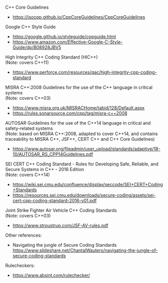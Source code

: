 C++ Core Guidelines
* https://isocpp.github.io/CppCoreGuidelines/CppCoreGuidelines

Google C++ Style Guide
* https://google.github.io/styleguide/cppguide.html
* https://www.amazon.com/Effective-Google-C-Style-Guide/dp/B08928JBV5

High Integrity C++ Coding Standard (HIC++)<br>
(Note: covers C++11)
* https://www.perforce.com/resources/qac/high-integrity-cpp-coding-standard

MISRA C++:2008 Guidelines for the use of the C++ language in critical systems<br>
(Note: covers C++03)
* https://www.misra.org.uk/MISRACHome/tabid/128/Default.aspx
* https://rules.sonarsource.com/cpp/tag/misra-c++2008

AUTOSAR Guidelines for the use of the C++14 language in critical and safety-related systems<br>
(Note: based on MISRA C++:2008, adapted to cover C++14, and contains traceability to MISRA C++, JSF++, CERT C++ and C++ Core Guidelines)
* https://www.autosar.org/fileadmin/user_upload/standards/adaptive/18-10/AUTOSAR_RS_CPP14Guidelines.pdf

SEI CERT C++ Coding Standard - Rules for Developing Safe, Reliable, and Secure Systems in C++ - 2016 Edition<br>
(Note: covers C++14)
* https://wiki.sei.cmu.edu/confluence/display/seccode/SEI+CERT+Coding+Standards
* https://resources.sei.cmu.edu/downloads/secure-coding/assets/sei-cert-cpp-coding-standard-2016-v01.pdf

Joint Strike Fighter Air Vehicle C++ Coding Standards<br>
(Note: covers C++03)
* https://www.stroustrup.com/JSF-AV-rules.pdf

Other references:
* Navigating the jungle of Secure Coding Standards<br>
  https://www.slideshare.net/ChantalWauters/navigating-the-jungle-of-secure-coding-standards

Rulecheckers:
* https://www.absint.com/rulechecker/
